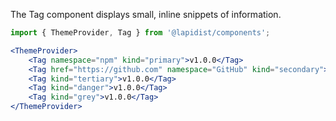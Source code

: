 The Tag component displays small, inline snippets of information.

```jsx harmony
import { ThemeProvider, Tag } from '@lapidist/components';

<ThemeProvider>
    <Tag namespace="npm" kind="primary">v1.0.0</Tag>
    <Tag href="https://github.com" namespace="GitHub" kind="secondary">v1.0.0</Tag>
    <Tag kind="tertiary">v1.0.0</Tag>
    <Tag kind="danger">v1.0.0</Tag>
    <Tag kind="grey">v1.0.0</Tag>
</ThemeProvider>
```
